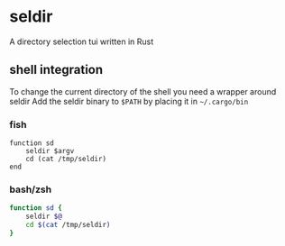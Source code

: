 # seldir
A directory selection tui written in Rust

## shell integration
To change the current directory of the shell you need a wrapper around seldir
Add the seldir binary to `$PATH` by placing it in `~/.cargo/bin`

### fish
```fish
function sd
    seldir $argv
    cd (cat /tmp/seldir)
end
```

### bash/zsh
```bash
function sd {
    seldir $@
    cd $(cat /tmp/seldir)
}
```
